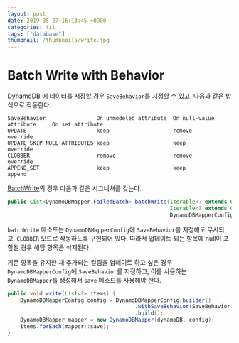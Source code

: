 ```yaml
---
layout: post
date: 2019-05-27 16:13:45 +0900
categories: til
tags: ["database"]
thumbnail: /thumbnails/write.jpg
---
```


# Batch Write with Behavior

DynamoDB 에 데이터를 저장할 경우 `SaveBehavior`를 지정할 수 있고, 다음과 같은 방식으로 작동한다.

```plain
SaveBehavior                On unmodeled attribute  On null-value attribute     On set attribute
UPDATE                      keep                    remove                      override
UPDATE_SKIP_NULL_ATTRIBUTES keep                    keep                        override
CLOBBER                     remove                  remove                      override
APPEND_SET                  keep                    keep                        append
```

[BatchWrite](https://docs.aws.amazon.com/AWSJavaSDK/latest/javadoc/com/amazonaws/services/dynamodbv2/datamodeling/DynamoDBMapper.html#batchWrite-java.lang.Iterable-java.lang.Iterable-com.amazonaws.services.dynamodbv2.datamodeling.DynamoDBMapperConfig-)의 경우 다음과 같은 시그니쳐를 갖는다.

```java
public List<DynamoDBMapper.FailedBatch> batchWrite(Iterable<? extends Object> objectsToWrite,
                                                   Iterable<? extends Object> objectsToDelete,
                                                   DynamoDBMapperConfig config)
```

`batchWrite` 메소드는 `DynamoDBMapperConfig`에 `SaveBehavior`를 지정해도 무시되고, `CLOBBER` 모드로 작동하도록 구현되어 있다. 따라서 업데이트 되는 항목에 null이 포함될 경우 해당 항목은 삭제된다.

기존 항목을 유지한 채 추가되는 컬럼을 업데이트 하고 싶은 경우 `DynamoDBMapperConfig`에 `SaveBehavior`를 지정하고, 이를 사용하는 `DynamoDBMapper`를 생성해서 `save` 메소드를 사용해야 한다.

```java
public void write(List<?> items) {
    DynamoDBMapperConfig config = DynamoDBMapperConfig.builder()
                                        .withSaveBehavior(SaveBehavior.UPDATE_SKIP_NULL_ATTRIBUTES)
                                        .build();
    DynamoDBMapper mapper = new DynamoDBMapper(dynamoDB, config);
    items.forEach(mapper::save);
}
```
